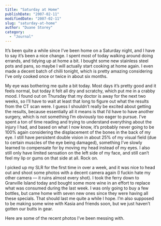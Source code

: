 ```yaml
---
title: "Saturday at Home"
publishDate: "2007-02-11"
modifiedDate: "2007-02-11"
slug: "saturday-at-home"
author: "Duane Storey"
category:
  - "Journal"
---
```


It’s been quite a while since I’ve been home on a Saturday night, and I have to say it’s been a nice change. I spent most of today walking around doing errands, and tidying up at home a bit. I bought some new stainless steel pots and pans, so maybe I will actually start cooking at home again. I even made a decent batch of chilli tonight, which is pretty amazing considering I’ve only cooked once or twice in about six months.

My eye was bothering me quite a bit today. Most days it’s pretty good and it feels normal, but today it felt all dry and scratchy, which put me in a crabby mood. I found out on Thursday that my doctor is away for the next two weeks, so I’ll have to wait at least that long to figure out what the results from the CT scan were. I guess I shouldn’t really be excited about getting the results, because essentially all it means is that I’d have to have another surgery, which is not something I’m obviously too eager to pursue. I’ve spent a ton of time reading and trying to understand everything about the injury I had, and based on what I now know, it’s probably never going to be 100% again considering the displacement of the bones in the back of my eye. I still have persistent double vision in about 25% of my visual field (due to certain muscles of the eye being damaged), something I’ve slowly learned to compensate for by moving my head instead of my eyes. I also still only have limited sensation on the left side of my face, and still can’t feel my lip or gums on that side at all. Rock on.

I picked up my SLR for the first time in over a week, and it was nice to head out and shoot some photos with a decent camera again (I fuckin hate my other camera — it ruins almost every shot). I took the ferry down to Granville Island today and bought some more wine in an effort to replace what was consumed during the last week. I was only going to buy a few bottles, but came home with seven new ones since they were having all these specials. That should last me quite a while I hope. I’m also supposed to be making some wine with Kasia and friends soon, but we just haven’t gotten our butts in gear.

Here are some of the recent photos I’ve been messing with.